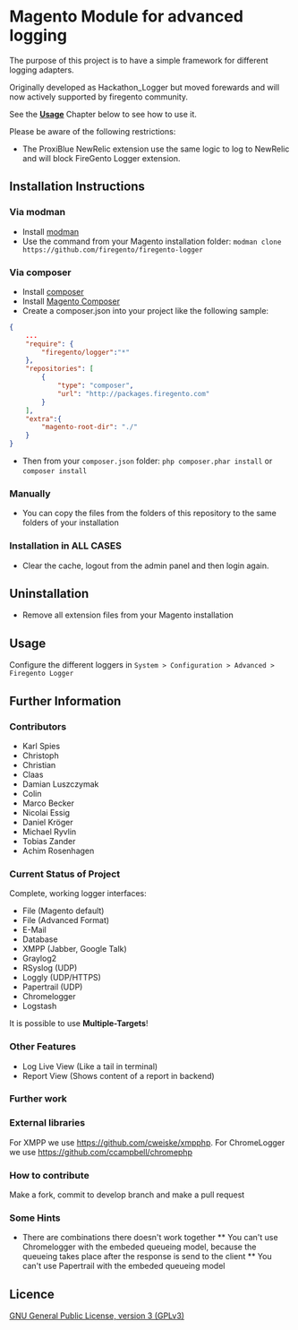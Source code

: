 # Magento Module for advanced logging

The purpose of this project is to have a simple framework for different logging adapters.

Originally developed as Hackathon_Logger but moved forewards and will now actively supported by
firegento community.

See the [**Usage**](#usage) Chapter below to see how to use it.

Please be aware of the following restrictions:

* The ProxiBlue NewRelic extension use the same logic to log to NewRelic and will block
  FireGento Logger extension.

Installation Instructions
-------------------------

### Via modman

- Install [modman](https://github.com/colinmollenhour/modman)
- Use the command from your Magento installation folder: `modman clone https://github.com/firegento/firegento-logger`

### Via composer
- Install [composer](http://getcomposer.org/download/)
- Install [Magento Composer](https://github.com/magento-hackathon/magento-composer-installer)
- Create a composer.json into your project like the following sample:

```json
{
    ...
    "require": {
        "firegento/logger":"*"
    },
    "repositories": [
	    {
            "type": "composer",
            "url": "http://packages.firegento.com"
        }
    ],
    "extra":{
        "magento-root-dir": "./"
    }
}
```

- Then from your `composer.json` folder: `php composer.phar install` or `composer install`

### Manually
- You can copy the files from the folders of this repository to the same folders of your installation


### Installation in ALL CASES
* Clear the cache, logout from the admin panel and then login again.

Uninstallation
--------------
* Remove all extension files from your Magento installation

## Usage

Configure the different loggers in `System > Configuration > Advanced > Firegento Logger`


## Further Information

### Contributors

* Karl Spies
* Christoph
* Christian
* Claas
* Damian Luszczymak
* Colin
* Marco Becker
* Nicolai Essig
* Daniel Kröger
* Michael Ryvlin
* Tobias Zander
* Achim Rosenhagen

### Current Status of Project

Complete, working logger interfaces:
- File (Magento default)
- File (Advanced Format)
- E-Mail
- Database
- XMPP (Jabber, Google Talk)
- Graylog2
- RSyslog (UDP)
- Loggly (UDP/HTTPS)
- Papertrail (UDP)
- Chromelogger
- Logstash

It is possible to use **Multiple-Targets**!

### Other Features
- Log Live View (Like a tail in terminal)
- Report View (Shows content of a report in backend)

### Further work

### External libraries

For XMPP we use https://github.com/cweiske/xmpphp.
For ChromeLogger we use https://github.com/ccampbell/chromephp

### How to contribute

Make a fork, commit to develop branch and make a pull request

### Some Hints
* There are combinations there doesn't work together
** You can't use Chromelogger with the embeded queueing model, because the queueing takes place after the response
is send to the client
** You can't use Papertrail with the embeded queueing model

Licence
-------
[GNU General Public License, version 3 (GPLv3)](http://opensource.org/licenses/gpl-3.0)
